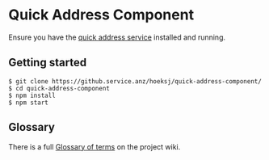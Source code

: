 Quick Address Component
=======================

Ensure you have the [quick address service][service] installed and running.

Getting started
---------------

```
$ git clone https://github.service.anz/hoeksj/quick-address-component/
$ cd quick-address-component
$ npm install
$ npm start
```

Glossary
--------

There is a full [Glossary of terms][glossary] on the project wiki.


[service]: https://github.service.anz/hoeksj/quick-address-service/
[glossary]: https://github.service.anz/hoeksj/quick-address-component/wiki/Glossary
